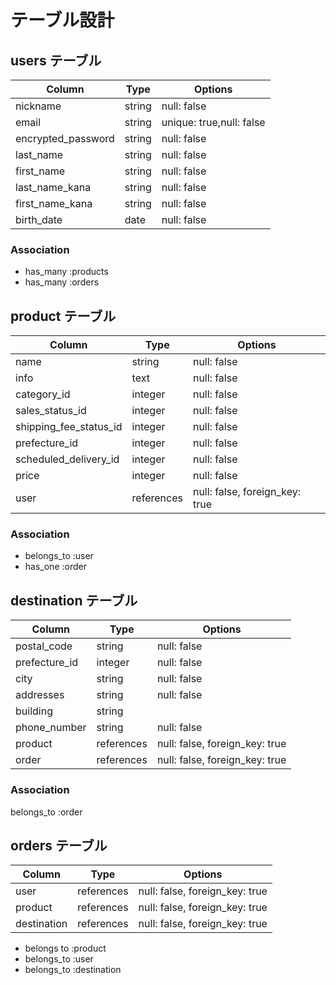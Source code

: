 # テーブル設計

## users テーブル

| Column                | Type       | Options                        |
| ------                | ---------- | ------------------------------ |
| nickname              | string     | null: false                    |
| email                 | string     | unique: true,null: false       |
| encrypted_password    | string     | null: false                    |
| last_name             | string     | null: false                    |
| first_name            | string     | null: false                    |
| last_name_kana        | string     | null: false                    |
| first_name_kana       | string     | null: false                    |
| birth_date            | date       | null: false                    |

### Association

- has_many :products
- has_many :orders

## product テーブル
| Column                   | Type       | Options                        |
| ------                   | ---------- | ------------------------------ |
| name                     | string     | null: false                    |
| info                     | text       | null: false                    |
| category_id              | integer    | null: false                    |
| sales_status_id          | integer    | null: false                    |
| shipping_fee_status_id   | integer    | null: false                    |
| prefecture_id            | integer    | null: false                    |
| scheduled_delivery_id    | integer    | null: false                    |
| price                    | integer    | null: false                    |
| user                     | references | null: false, foreign_key: true |

### Association

- belongs_to :user
- has_one :order

## destination テーブル

| Column                   | Type       | Options                        |
| ------                   | ---------- | ------------------------------ |
| postal_code              | string     | null: false                    |
| prefecture_id            | integer    | null: false                    |
| city                     | string     | null: false                    |
| addresses                | string     | null: false                    |
| building                 | string     |                                |
| phone_number             | string     | null: false                    |
| product                  | references | null: false, foreign_key: true |
| order                    | references | null: false, foreign_key: true |

### Association

belongs_to :order


## orders テーブル

| Column                   | Type       | Options                        |
| ------                   | ---------- | ------------------------------ |
| user                     | references | null: false, foreign_key: true |
| product                  | references | null: false, foreign_key: true |
| destination              | references | null: false, foreign_key: true |

- belongs to :product
- belongs_to :user
- belongs_to :destination